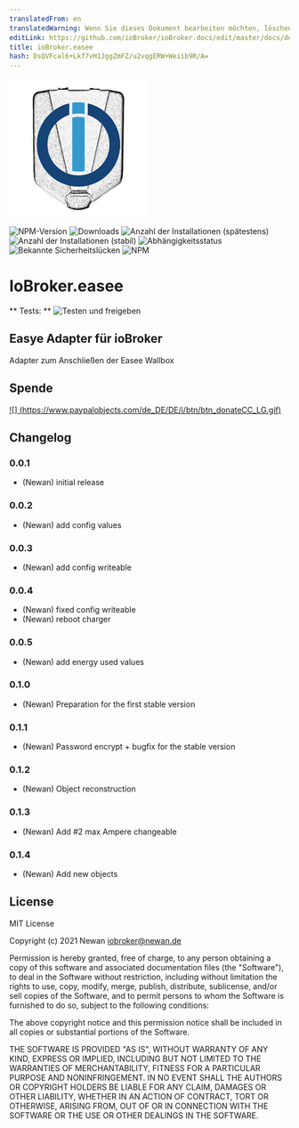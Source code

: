 ```yaml
---
translatedFrom: en
translatedWarning: Wenn Sie dieses Dokument bearbeiten möchten, löschen Sie bitte das Feld "translationsFrom". Andernfalls wird dieses Dokument automatisch erneut übersetzt
editLink: https://github.com/ioBroker/ioBroker.docs/edit/master/docs/de/adapterref/iobroker.easee/README.md
title: ioBroker.easee
hash: DsQVFcal6+Lkf7vH1JggZmFZ/u2vqgERW+Weiib9R/A=
---
```

![Logo](../../../en/adapterref/iobroker.easee/admin/easee.png)

![NPM-Version](http://img.shields.io/npm/v/iobroker.easee.svg)
![Downloads](https://img.shields.io/npm/dm/iobroker.easee.svg)
![Anzahl der Installationen (spätestens)](http://iobroker.live/badges/easee-installed.svg)
![Anzahl der Installationen (stabil)](http://iobroker.live/badges/easee-stable.svg)
![Abhängigkeitsstatus](https://img.shields.io/david/Newan/iobroker.easee.svg)
![Bekannte Sicherheitslücken](https://snyk.io/test/github/Newan/ioBroker.easee/badge.svg)
![NPM](https://nodei.co/npm/iobroker.easee.png?downloads=true)

# IoBroker.easee
** Tests: ** ![Testen und freigeben](https://github.com/Newan/ioBroker.easee/workflows/Test%20and%20Release/badge.svg)

## Easye Adapter für ioBroker
Adapter zum Anschließen der Easee Wallbox

## Spende
[![] (https://www.paypalobjects.com/de_DE/DE/i/btn/btn_donateCC_LG.gif)](https://www.paypal.com/cgi-bin/webscr?cmd=_s-xclick&hosted_button_id=L55UBQJKJEUJL)

## Changelog

### 0.0.1
* (Newan) initial release
### 0.0.2
* (Newan) add config values
### 0.0.3
* (Newan) add config writeable
### 0.0.4
* (Newan) fixed config writeable
* (Newan) reboot charger
### 0.0.5
* (Newan) add energy used values
### 0.1.0
* (Newan) Preparation for the first stable version
### 0.1.1
* (Newan) Password encrypt + bugfix for the stable version
### 0.1.2
* (Newan) Object reconstruction
### 0.1.3
* (Newan) Add #2 max Ampere changeable
### 0.1.4
* (Newan) Add new objects

## License
MIT License

Copyright (c) 2021 Newan <iobroker@newan.de>

Permission is hereby granted, free of charge, to any person obtaining a copy
of this software and associated documentation files (the "Software"), to deal
in the Software without restriction, including without limitation the rights
to use, copy, modify, merge, publish, distribute, sublicense, and/or sell
copies of the Software, and to permit persons to whom the Software is
furnished to do so, subject to the following conditions:

The above copyright notice and this permission notice shall be included in all
copies or substantial portions of the Software.

THE SOFTWARE IS PROVIDED "AS IS", WITHOUT WARRANTY OF ANY KIND, EXPRESS OR
IMPLIED, INCLUDING BUT NOT LIMITED TO THE WARRANTIES OF MERCHANTABILITY,
FITNESS FOR A PARTICULAR PURPOSE AND NONINFRINGEMENT. IN NO EVENT SHALL THE
AUTHORS OR COPYRIGHT HOLDERS BE LIABLE FOR ANY CLAIM, DAMAGES OR OTHER
LIABILITY, WHETHER IN AN ACTION OF CONTRACT, TORT OR OTHERWISE, ARISING FROM,
OUT OF OR IN CONNECTION WITH THE SOFTWARE OR THE USE OR OTHER DEALINGS IN THE
SOFTWARE.